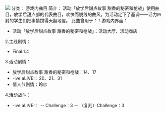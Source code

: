 ![](//static.kivo.wiki/images/music/cover/eZc0gWKub0NKUCg57yEFqdjclejLrYP2.jpg)
分类： 游戏内曲目
简介：
活动「放学后甜点故事 甜香的秘密和枪战」使用曲目，放学后甜点部的代表曲目，欢快而脱线的曲风，为活动定下了基调——活力四射的学生们把事情搅得天翻地覆。
此曲曾用于：
1.游戏内界面：
 - 活动「放学后甜点故事 甜香的秘密和枪战」：活动大厅、活动商店

2.主线剧情：
 - Final.1.4

3.活动剧情：
 - 放学后甜点故事 甜香的秘密和枪战：14、17
 - -ive aLIVE!：20、21、31
 - 情人节剧情：玲纱

4.活动战斗：
 - -ive aLIVE!：
 -- Challenge：3
 -- （复刻）Challenge：3

